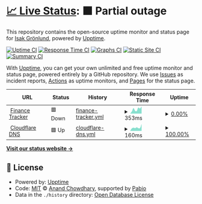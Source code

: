 # [📈 Live Status](https://Grizak.github.io/upptime): <!--live status--> **🟧 Partial outage**

This repository contains the open-source uptime monitor and status page for [Isak Grönlund](https://Grizak.github.io/upptime), powered by [Upptime](https://github.com/upptime/upptime).

[![Uptime CI](https://github.com/Grizak/upptime/workflows/Uptime%20CI/badge.svg)](https://github.com/Grizak/upptime/actions?query=workflow%3A%22Uptime+CI%22)
[![Response Time CI](https://github.com/Grizak/upptime/workflows/Response%20Time%20CI/badge.svg)](https://github.com/Grizak/upptime/actions?query=workflow%3A%22Response+Time+CI%22)
[![Graphs CI](https://github.com/Grizak/upptime/workflows/Graphs%20CI/badge.svg)](https://github.com/Grizak/upptime/actions?query=workflow%3A%22Graphs+CI%22)
[![Static Site CI](https://github.com/Grizak/upptime/workflows/Static%20Site%20CI/badge.svg)](https://github.com/Grizak/upptime/actions?query=workflow%3A%22Static+Site+CI%22)
[![Summary CI](https://github.com/Grizak/upptime/workflows/Summary%20CI/badge.svg)](https://github.com/Grizak/upptime/actions?query=workflow%3A%22Summary+CI%22)

With [Upptime](https://upptime.js.org), you can get your own unlimited and free uptime monitor and status page, powered entirely by a GitHub repository. We use [Issues](https://github.com/Grizak/upptime/issues) as incident reports, [Actions](https://github.com/Grizak/upptime/actions) as uptime monitors, and [Pages](https://Grizak.github.io/upptime) for the status page.

<!--start: status pages-->
<!-- This summary is generated by Upptime (https://github.com/upptime/upptime) -->
<!-- Do not edit this manually, your changes will be overwritten -->
<!-- prettier-ignore -->
| URL | Status | History | Response Time | Uptime |
| --- | ------ | ------- | ------------- | ------ |
| <img alt="" src="https://icons.duckduckgo.com/ip3/financetracker.isaksweb.xyz.ico" height="13"> [Finance Tracker](https://financetracker.isaksweb.xyz) | 🟥 Down | [finance-tracker.yml](https://github.com/Grizak/upptime/commits/HEAD/history/finance-tracker.yml) | <details><summary><img alt="Response time graph" src="./graphs/finance-tracker/response-time-week.png" height="20"> 353ms</summary><br><a href="https://status.isaksweb.xyz/history/finance-tracker"><img alt="Response time 402" src="https://img.shields.io/endpoint?url=https%3A%2F%2Fraw.githubusercontent.com%2FGrizak%2Fupptime%2FHEAD%2Fapi%2Ffinance-tracker%2Fresponse-time.json"></a><br><a href="https://status.isaksweb.xyz/history/finance-tracker"><img alt="24-hour response time 209" src="https://img.shields.io/endpoint?url=https%3A%2F%2Fraw.githubusercontent.com%2FGrizak%2Fupptime%2FHEAD%2Fapi%2Ffinance-tracker%2Fresponse-time-day.json"></a><br><a href="https://status.isaksweb.xyz/history/finance-tracker"><img alt="7-day response time 353" src="https://img.shields.io/endpoint?url=https%3A%2F%2Fraw.githubusercontent.com%2FGrizak%2Fupptime%2FHEAD%2Fapi%2Ffinance-tracker%2Fresponse-time-week.json"></a><br><a href="https://status.isaksweb.xyz/history/finance-tracker"><img alt="30-day response time 395" src="https://img.shields.io/endpoint?url=https%3A%2F%2Fraw.githubusercontent.com%2FGrizak%2Fupptime%2FHEAD%2Fapi%2Ffinance-tracker%2Fresponse-time-month.json"></a><br><a href="https://status.isaksweb.xyz/history/finance-tracker"><img alt="1-year response time 402" src="https://img.shields.io/endpoint?url=https%3A%2F%2Fraw.githubusercontent.com%2FGrizak%2Fupptime%2FHEAD%2Fapi%2Ffinance-tracker%2Fresponse-time-year.json"></a></details> | <details><summary><a href="https://status.isaksweb.xyz/history/finance-tracker">0.00%</a></summary><a href="https://status.isaksweb.xyz/history/finance-tracker"><img alt="All-time uptime 70.96%" src="https://img.shields.io/endpoint?url=https%3A%2F%2Fraw.githubusercontent.com%2FGrizak%2Fupptime%2FHEAD%2Fapi%2Ffinance-tracker%2Fuptime.json"></a><br><a href="https://status.isaksweb.xyz/history/finance-tracker"><img alt="24-hour uptime 0.00%" src="https://img.shields.io/endpoint?url=https%3A%2F%2Fraw.githubusercontent.com%2FGrizak%2Fupptime%2FHEAD%2Fapi%2Ffinance-tracker%2Fuptime-day.json"></a><br><a href="https://status.isaksweb.xyz/history/finance-tracker"><img alt="7-day uptime 0.00%" src="https://img.shields.io/endpoint?url=https%3A%2F%2Fraw.githubusercontent.com%2FGrizak%2Fupptime%2FHEAD%2Fapi%2Ffinance-tracker%2Fuptime-week.json"></a><br><a href="https://status.isaksweb.xyz/history/finance-tracker"><img alt="30-day uptime 48.06%" src="https://img.shields.io/endpoint?url=https%3A%2F%2Fraw.githubusercontent.com%2FGrizak%2Fupptime%2FHEAD%2Fapi%2Ffinance-tracker%2Fuptime-month.json"></a><br><a href="https://status.isaksweb.xyz/history/finance-tracker"><img alt="1-year uptime 70.96%" src="https://img.shields.io/endpoint?url=https%3A%2F%2Fraw.githubusercontent.com%2FGrizak%2Fupptime%2FHEAD%2Fapi%2Ffinance-tracker%2Fuptime-year.json"></a></details>
| <img alt="" src="https://icons.duckduckgo.com/ip3/null.ico" height="13"> [Cloudflare DNS](1.1.1.1) | 🟩 Up | [cloudflare-dns.yml](https://github.com/Grizak/upptime/commits/HEAD/history/cloudflare-dns.yml) | <details><summary><img alt="Response time graph" src="./graphs/cloudflare-dns/response-time-week.png" height="20"> 160ms</summary><br><a href="https://status.isaksweb.xyz/history/cloudflare-dns"><img alt="Response time 181" src="https://img.shields.io/endpoint?url=https%3A%2F%2Fraw.githubusercontent.com%2FGrizak%2Fupptime%2FHEAD%2Fapi%2Fcloudflare-dns%2Fresponse-time.json"></a><br><a href="https://status.isaksweb.xyz/history/cloudflare-dns"><img alt="24-hour response time 131" src="https://img.shields.io/endpoint?url=https%3A%2F%2Fraw.githubusercontent.com%2FGrizak%2Fupptime%2FHEAD%2Fapi%2Fcloudflare-dns%2Fresponse-time-day.json"></a><br><a href="https://status.isaksweb.xyz/history/cloudflare-dns"><img alt="7-day response time 160" src="https://img.shields.io/endpoint?url=https%3A%2F%2Fraw.githubusercontent.com%2FGrizak%2Fupptime%2FHEAD%2Fapi%2Fcloudflare-dns%2Fresponse-time-week.json"></a><br><a href="https://status.isaksweb.xyz/history/cloudflare-dns"><img alt="30-day response time 164" src="https://img.shields.io/endpoint?url=https%3A%2F%2Fraw.githubusercontent.com%2FGrizak%2Fupptime%2FHEAD%2Fapi%2Fcloudflare-dns%2Fresponse-time-month.json"></a><br><a href="https://status.isaksweb.xyz/history/cloudflare-dns"><img alt="1-year response time 181" src="https://img.shields.io/endpoint?url=https%3A%2F%2Fraw.githubusercontent.com%2FGrizak%2Fupptime%2FHEAD%2Fapi%2Fcloudflare-dns%2Fresponse-time-year.json"></a></details> | <details><summary><a href="https://status.isaksweb.xyz/history/cloudflare-dns">100.00%</a></summary><a href="https://status.isaksweb.xyz/history/cloudflare-dns"><img alt="All-time uptime 100.00%" src="https://img.shields.io/endpoint?url=https%3A%2F%2Fraw.githubusercontent.com%2FGrizak%2Fupptime%2FHEAD%2Fapi%2Fcloudflare-dns%2Fuptime.json"></a><br><a href="https://status.isaksweb.xyz/history/cloudflare-dns"><img alt="24-hour uptime 100.00%" src="https://img.shields.io/endpoint?url=https%3A%2F%2Fraw.githubusercontent.com%2FGrizak%2Fupptime%2FHEAD%2Fapi%2Fcloudflare-dns%2Fuptime-day.json"></a><br><a href="https://status.isaksweb.xyz/history/cloudflare-dns"><img alt="7-day uptime 100.00%" src="https://img.shields.io/endpoint?url=https%3A%2F%2Fraw.githubusercontent.com%2FGrizak%2Fupptime%2FHEAD%2Fapi%2Fcloudflare-dns%2Fuptime-week.json"></a><br><a href="https://status.isaksweb.xyz/history/cloudflare-dns"><img alt="30-day uptime 100.00%" src="https://img.shields.io/endpoint?url=https%3A%2F%2Fraw.githubusercontent.com%2FGrizak%2Fupptime%2FHEAD%2Fapi%2Fcloudflare-dns%2Fuptime-month.json"></a><br><a href="https://status.isaksweb.xyz/history/cloudflare-dns"><img alt="1-year uptime 100.00%" src="https://img.shields.io/endpoint?url=https%3A%2F%2Fraw.githubusercontent.com%2FGrizak%2Fupptime%2FHEAD%2Fapi%2Fcloudflare-dns%2Fuptime-year.json"></a></details>

<!--end: status pages-->

[**Visit our status website →**](https://Grizak.github.io/upptime)

## 📄 License

- Powered by: [Upptime](https://github.com/upptime/upptime)
- Code: [MIT](./LICENSE) © [Anand Chowdhary](https://anandchowdhary.com), supported by [Pabio](https://pabio.com)
- Data in the `./history` directory: [Open Database License](https://opendatacommons.org/licenses/odbl/1-0/)
